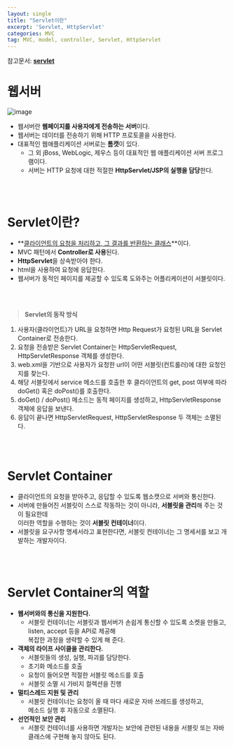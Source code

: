 ```yaml
---
layout: single
title: "Servlet이란"
excerpt: 'Servlet, HttpServlet'
categories: MVC
tag: MVC, model, controller, Servlet, HttpServlet
---
```


참고문서: **[servlet](https://www.programcreek.com/2013/04/what-is-servlet-container/)**

# **웹서버**
![image](https://user-images.githubusercontent.com/87356533/147635879-2f7e7d3e-0124-4a51-8e88-1b914c95b3c6.png)

- 웹서버란 **웹페이지를 사용자에게 전송하는 서버**이다.
- 웹서버는 데이터를 전송하기 위해 HTTP 프로토콜을 사용한다.
- 대표적인 웹애플리케이션 서버로는 **톰캣**이 있다.
	- 그 외 jBoss, WebLogic, 제우스 등이 대표적인 웹 애플리케이션 서버 프로그램이다.
	- 서버는 HTTP 요청에 대한 적절한 **HttpServlet/JSP의 실행을 담당**한다.
<br>
<br>

# **Servlet이란?**
- **<u>클라이언트의 요청을 처리하고, 그 결과를 반환하는 클래스</u>**이다.
- MVC 패턴에서 **Controller로 사용**된다.
- **HttpServlet**을 상속받아야 한다.
- html을 사용하여 요청에 응답한다.
- 웹서버가 동적인 페이지를 제공할 수 있도록 도와주는 어플리케이션이 서블릿이다.
<br>
<br>

> **Servlet의 동작 방식**
1. 사용자(클라이언트)가 URL을 요청하면 Http Request가 요청된 URL을 Servlet Container로 전송한다.
2. 요청을 전송받은 Servlet Container는 HttpServletRequest, HttpServletResponse 객체를 생성한다.
3. web.xml을 기반으로 사용자가 요청한 url이 어떤 서블릿(컨트롤러)에 대한 요청인지를 찾는다.
4. 해당 서블릿에서 service 메소드를 호출한 후 클라이언트의 get, post 여부에 따라 <br> doGet() 혹은 doPost()를 호출한다.
5. doGet() / doPost() 메소드는 동적 페이지를 생성하고, HttpServletResponse 객체에 응답을 보낸다.
6. 응답이 끝나면 HttpServletRequest, HttpServletResponse 두 객체는 소멸된다.
<br>
<br>


# **Servlet Container**
- 클라이언트의 요청을 받아주고, 응답할 수 있도록 웹소캣으로 서버와 통신한다.
- 서버에 만들어진 서블릿이 스스로 작동하는 것이 아니라, **서블릿을 관리**해 주는 것이 필요한데 <br> 이러한 역할을 수행하는 것이 **서블릿 컨테이너**이다.
- 서블릿을 요구사항 명세서라고 표현한다면, 서블릿 컨테이너는 그 명세서를 보고 개발하는 개발자이다.
<br>
<br>

# **Servlet Container의 역할**

- **웹서버와의 통신을 지원한다.**
    - 서블릿 컨테이너는 서블릿과 웹서버가 손쉽게 통신할 수 있도록 소켓을 만들고, listen, accept 등을 API로 제공해 <br> 복잡한 과정을 생략할 수 있게 해 준다.
- **객체의 라이프 사이클을 관리한다.**
    - 서블릿들의 생성, 실행, 파괴를 담당한다.
    - 초기화 메소드를 호출
    - 요청이 들어오면 적절한 서블릿 메소드를 호출
    - 서블릿 소멸 시 가비지 컬렉션을 진행
- **멀티스레드 지원 및 관리**
    - 서블릿 컨테이너는 요청이 올 때 마다 새로운 자바 쓰레드를 생성하고, <br> 메소드 실행 후 자동으로 소멸된다.
- **선언적인 보안 관리**
    - 서블릿 컨테이너를 사용하면 개발자는 보안에 관련된 내용을 서블릿 또는 자바클래스에 구현해 놓지 않아도 된다.
	